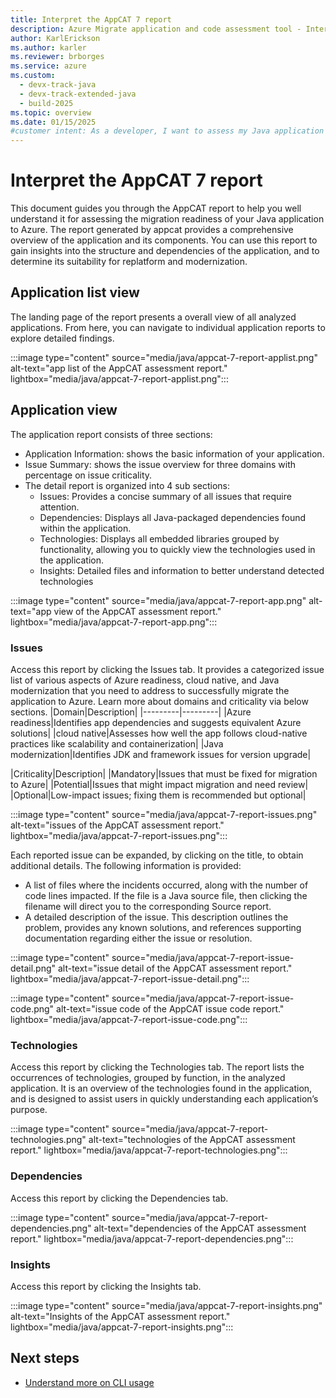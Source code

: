 ```yaml
---
title: Interpret the AppCAT 7 report
description: Azure Migrate application and code assessment tool - Interpret AppCAT report.
author: KarlErickson
ms.author: karler
ms.reviewer: brborges
ms.service: azure
ms.custom:
  - devx-track-java
  - devx-track-extended-java
  - build-2025
ms.topic: overview
ms.date: 01/15/2025
#customer intent: As a developer, I want to assess my Java application so that I can understand its readiness for migration to Azure.
---
```

# Interpret the AppCAT 7 report
This document guides you through the AppCAT report to help you well understand it for assessing the migration readiness of your Java application to Azure. The report generated by appcat provides a comprehensive overview of the application and its components. You can use this report to gain insights into the structure and dependencies of the application, and to determine its suitability for replatform and modernization.
## Application list view
The landing page of the report presents a overall view of all analyzed applications. From here, you can navigate to individual application reports to explore detailed findings.

:::image type="content" source="media/java/appcat-7-report-applist.png" alt-text="app list of the AppCAT assessment report." lightbox="media/java/appcat-7-report-applist.png":::
## Application view
The application report consists of three sections:
- Application Information: shows the basic information of your application.
- Issue Summary: shows the issue overview for three domains with percentage on issue criticality.
- The detail report is organized into 4 sub sections:
  - Issues: Provides a concise summary of all issues that require attention.
  - Dependencies: Displays all Java-packaged dependencies found within the application.
  - Technologies: Displays all embedded libraries grouped by functionality, allowing you to quickly view the technologies used in the application.
  - Insights: Detailed files and information to better understand detected technologies
    
:::image type="content" source="media/java/appcat-7-report-app.png" alt-text="app view of the AppCAT assessment report." lightbox="media/java/appcat-7-report-app.png":::
### Issues
Access this report by clicking the Issues tab. It provides a categorized issue list of various aspects of Azure readiness, cloud native, and Java modernization that you need to address to successfully migrate the application to Azure. Learn more about domains and criticality via below sections. 
|Domain|Description|
|---------|---------|
|Azure readiness|Identifies app dependencies and suggests equivalent Azure solutions|
|cloud native|Assesses how well the app follows cloud-native practices like scalability and containerization|
|Java modernization|Identifies JDK and framework issues for version upgrade|

|Criticality|Description|
|Mandatory|Issues that must be fixed for migration to Azure|
|Potential|Issues that might impact migration and need review|
|Optional|Low-impact issues; fixing them is recommended but optional|

:::image type="content" source="media/java/appcat-7-report-issues.png" alt-text="issues of the AppCAT assessment report." lightbox="media/java/appcat-7-report-issues.png":::

Each reported issue can be expanded, by clicking on the title, to obtain additional details. The following information is provided:
- A list of files where the incidents occurred, along with the number of code lines impacted. If the file is a Java source file, then clicking the filename will direct you to the corresponding Source report.
- A detailed description of the issue. This description outlines the problem, provides any known solutions, and references supporting documentation regarding either the issue or resolution.

:::image type="content" source="media/java/appcat-7-report-issue-detail.png" alt-text="issue detail of the AppCAT assessment report." lightbox="media/java/appcat-7-report-issue-detail.png":::

:::image type="content" source="media/java/appcat-7-report-issue-code.png" alt-text="issue code of the AppCAT issue code report." lightbox="media/java/appcat-7-report-issue-code.png":::
  
### Technologies
Access this report by clicking the Technologies tab. The report lists the occurrences of technologies, grouped by function, in the analyzed application. It is an overview of the technologies found in the application, and is designed to assist users in quickly understanding each application’s purpose.

:::image type="content" source="media/java/appcat-7-report-technologies.png" alt-text="technologies of the AppCAT assessment report." lightbox="media/java/appcat-7-report-technologies.png":::
### Dependencies
Access this report by clicking the Dependencies tab.

:::image type="content" source="media/java/appcat-7-report-dependencies.png" alt-text="dependencies of the AppCAT assessment report." lightbox="media/java/appcat-7-report-dependencies.png":::
### Insights
Access this report by clicking the Insights tab.

:::image type="content" source="media/java/appcat-7-report-insights.png" alt-text="Insights of the AppCAT assessment report." lightbox="media/java/appcat-7-report-insights.png":::

## Next steps

- [Understand more on CLI usage](appcat7-cli-guide.md)
